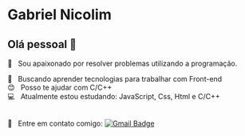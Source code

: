 
<!-- <img width="auto" src="https://avatars2.githubusercontent.com/u/69210720?s=400&u=1cb3d5414fd8a623ccb90569af6627d714943413&v=4"> -->

# Gabriel Nicolim 

## Olá pessoal 👋
 :rocket:  &nbsp; Sou apaixonado por resolver problemas utilizando a programação.


  :purple_heart: &nbsp; Buscando aprender tecnologias para trabalhar com Front-end 
 <br/> :blush: &nbsp; Posso te ajudar com C/C++
 <br/> :computer: &nbsp; Atualmente estou estudando: JavaScript, Css, Html e C/C++</br>
 <br/> <p margin = "0">:email: &nbsp; Entre em contato comigo:   [![Gmail Badge](https://img.shields.io/badge/-gabriel.nicolim@unesp.br-c14438?style=flat-square&logo=Gmail&logoColor=white&link=mailto:gabriel.nicolim@unesp.br)](mailto:gabriel.nicolim@unesp.br)</p>
